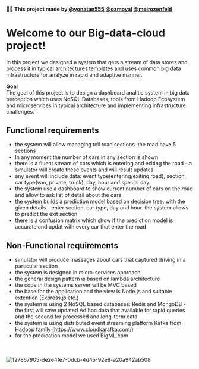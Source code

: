 #### :man_technologist: This project made by  [@yonatan555](https://github.com/yonatan555)  [@ozmoyal](https://github.com/ozmoyal) [@meirozenfeld](https://github.com/meirozenfeld)

# Welcome to our Big-data-cloud project!
In this project we designed a system that gets a stream of data stores and process it in typical architectures templates and uses common big data infrastructure for analyze in rapid and adaptive manner.




**Goal**<br>
The goal of this project is to design a dashboard analitic system in big data perception which uses NoSQL Databases, tools from Hadoop Ecosystem and microservices in typical architecture and implementing infrastructure challenges.

## Functional requirements

 - the system will allow managing toll road sections. the road have 5 sections 
 - In any moment the number of cars in any section is shown
 - there is a fluent stream of cars which is entering and exiting the road - a simulator will create these events and will result updates
 - any event will include data: event type(entering/exiting road), section, car type(van, private, truck), day, hour and special day
 - the system use a dashboard to show current number of cars on the road and allow to ask list of detail about the cars
 - the system builds a prediction model based on decision tree: with the given details - enter section, car type, day and hour. the system allows to predict the exit section
 - there is a confusion matrix which show if the prediction model is accurate and updat with every car that enter the road



## Non-Functional requirements
 - simulator will produce massages about cars that captured driving in a particular section
 - the system is designed in micro-services approach
 - the general design pattern is based on lambda architecture
 - the code in the systems server wil be MVC based
 - the base for the application and the view is Node.js and suitable extention (Express.js etc.)
 - the system is using 2 NoSQL based databases: Redis and MongoDB - the first will save updated Ad hoc data that available for rapid queries and the second for processed and long-term data
 - the system is using distributed event streaming platform Kafka from Hadoop family (https://www.cloudkarafka.com/)
 - for the predication model we used BigML.com

 
 <br></br>
 ![127867905-de2e4fe7-0dcb-4d45-92e8-a20a942ab508](https://user-images.githubusercontent.com/57761478/127868793-88ffa9d7-fed7-4d66-a2d3-8f5d50f836f4.png)

 
